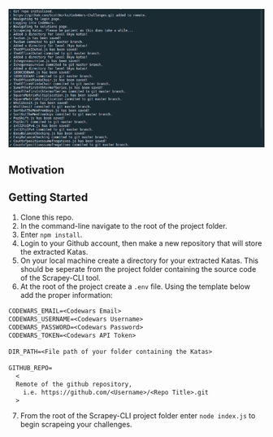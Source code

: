 ![fig1](/assets/fig1.png)

## Motivation

## Getting Started

1. Clone this repo.
2. In the command-line navigate to the root of the project folder.
3. Enter `npm install`.
4. Login to your Github account, then make a new repository that will store the extracted Katas.
5. On your local machine create a directory for your extracted Katas. This should be seperate from the project folder containing the source code of the Scrapey-CLI tool.
6. At the root of the project create a `.env` file. Using the template below add the proper information:

```
CODEWARS_EMAIL=<Codewars Email>
CODEWARS_USERNAME=<Codewars Username>
CODEWARS_PASSWORD=<Codewars Password>
CODEWARS_TOKEN=<Codewars API Token>

DIR_PATH=<File path of your folder containing the Katas>

GITHUB_REPO=
  <
  Remote of the github repository,
    i.e. https://github.com/<Username>/<Repo Title>.git
  >
```

7. From the root of the Scrapey-CLI project folder enter `node index.js` to begin scrapeing your challenges.
